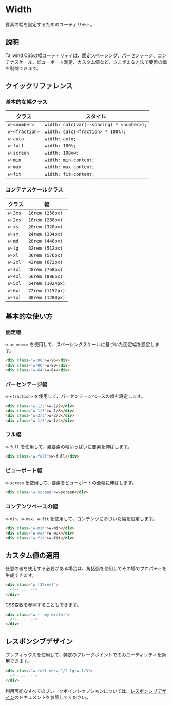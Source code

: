# Width

要素の幅を設定するためのユーティリティ。

## 説明

Tailwind CSSの幅ユーティリティは、固定スペーシング、パーセンテージ、コンテナスケール、ビューポート測定、カスタム値など、さまざまな方法で要素の幅を制御できます。

## クイックリファレンス

### 基本的な幅クラス

| クラス | スタイル |
|-------|--------|
| `w-<number>` | `width: calc(var(--spacing) * <number>);` |
| `w-<fraction>` | `width: calc(<fraction> * 100%);` |
| `w-auto` | `width: auto;` |
| `w-full` | `width: 100%;` |
| `w-screen` | `width: 100vw;` |
| `w-min` | `width: min-content;` |
| `w-max` | `width: max-content;` |
| `w-fit` | `width: fit-content;` |

### コンテナスケールクラス

| クラス | 幅 |
|-------|-------|
| `w-3xs` | `16rem (256px)` |
| `w-2xs` | `18rem (288px)` |
| `w-xs` | `20rem (320px)` |
| `w-sm` | `24rem (384px)` |
| `w-md` | `28rem (448px)` |
| `w-lg` | `32rem (512px)` |
| `w-xl` | `36rem (576px)` |
| `w-2xl` | `42rem (672px)` |
| `w-3xl` | `48rem (768px)` |
| `w-4xl` | `56rem (896px)` |
| `w-5xl` | `64rem (1024px)` |
| `w-6xl` | `72rem (1152px)` |
| `w-7xl` | `80rem (1280px)` |

## 基本的な使い方

### 固定幅

`w-<number>` を使用して、スペーシングスケールに基づいた固定幅を設定します。

```html
<div class="w-96">w-96</div>
<div class="w-80">w-80</div>
<div class="w-64">w-64</div>
```

### パーセンテージ幅

`w-<fraction>` を使用して、パーセンテージベースの幅を設定します。

```html
<div class="w-1/2">w-1/2</div>
<div class="w-1/3">w-1/3</div>
<div class="w-2/3">w-2/3</div>
<div class="w-1/4">w-1/4</div>
```

### フル幅

`w-full` を使用して、親要素の幅いっぱいに要素を伸ばします。

```html
<div class="w-full">w-full</div>
```

### ビューポート幅

`w-screen` を使用して、要素をビューポートの全幅に伸ばします。

```html
<div class="w-screen">w-screen</div>
```

### コンテンツベースの幅

`w-min`、`w-max`、`w-fit` を使用して、コンテンツに基づいた幅を設定します。

```html
<div class="w-min">w-min</div>
<div class="w-max">w-max</div>
<div class="w-fit">w-fit</div>
```

## カスタム値の適用

任意の値を使用する必要がある場合は、角括弧を使用してその場でプロパティを生成できます。

```html
<div class="w-[32rem]">
  <!-- ... -->
</div>
```

CSS変数を参照することもできます。

```html
<div class="w-(--my-width)">
  <!-- ... -->
</div>
```

## レスポンシブデザイン

プレフィックスを使用して、特定のブレークポイントでのみユーティリティを適用できます。

```html
<div class="w-full md:w-1/2 lg:w-1/3">
  <!-- ... -->
</div>
```

利用可能なすべてのブレークポイントオプションについては、[レスポンシブデザイン](/docs/responsive-design)のドキュメントを参照してください。
